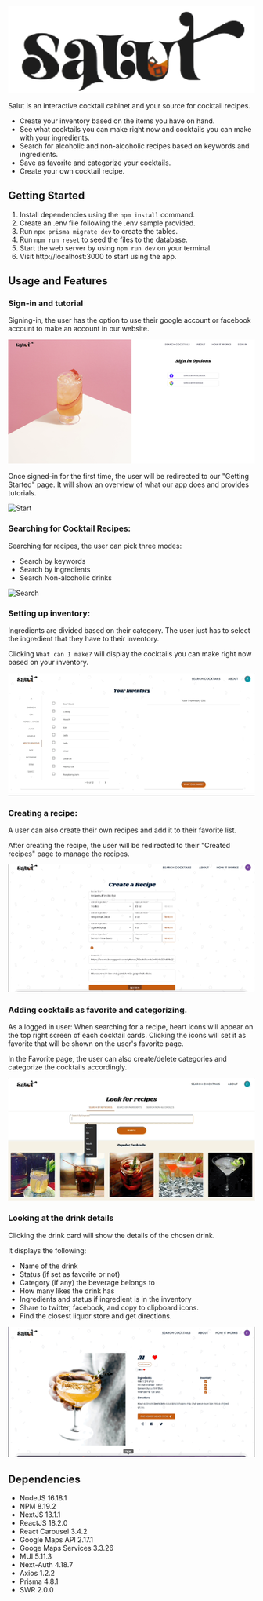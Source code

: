 ![title](./public/salut_logo.png)

Salut is an interactive cocktail cabinet and your source for cocktail recipes.

- Create your inventory based on the items you have on hand.
- See what cocktails you can make right now and cocktails you can make with your ingredients.
- Search for alcoholic and non-alcoholic recipes based on keywords and ingredients.
- Save as favorite and categorize your cocktails.
- Create your own cocktail recipe.

## Getting Started

1. Install dependencies using the `npm install` command.
2. Create an .env file following the .env sample provided.
3. Run `npx prisma migrate dev` to create the tables.
4. Run `npm run reset` to seed the files to the database.
5. Start the web server by using `npm run dev` on your terminal.
6. Visit http://localhost:3000 to start using the app.

## Usage and Features

### Sign-in and tutorial

Signing-in, the user has the option to use their google account or facebook account to make an account in our website.

![Auth](./public/Sign%20in.png)

Once signed-in for the first time, the user will be redirected to our "Getting Started" page. It will show an overview of what our app does and provides tutorials.

![Start](./public/gettingStarted.gif)

### Searching for Cocktail Recipes:

Searching for recipes, the user can pick three modes:

- Search by keywords
- Search by ingredients
- Search Non-alcoholic drinks

![Search](./public/searchGIF.gif)

### Setting up inventory:

Ingredients are divided based on their category. The user just has to select the ingredient that they have to their inventory.

Clicking `What can I make?` will display the cocktails you can make right now based on your inventory.

![Inventory](./public/inventoryGIF.gif)

### Creating a recipe:

A user can also create their own recipes and add it to their favorite list.

After creating the recipe, the user will be redirected to their "Created recipes" page to manage the recipes.

![Create](./public/create2GIF.gif)

### Adding cocktails as favorite and categorizing.

As a logged in user: When searching for a recipe, heart icons will appear on the top right screen of each cocktail cards. Clicking the icons will set it as favorite that will be shown on the user's favorite page.

In the Favorite page, the user can also create/delete categories and categorize the cocktails accordingly.

![Favorite](./public/favCatGIF.gif)

### Looking at the drink details

Clicking the drink card will show the details of the chosen drink.

It displays the following:

- Name of the drink
- Status (if set as favorite or not)
- Category (if any) the beverage belongs to
- How many likes the drink has
- Ingredients and status if ingredient is in the inventory
- Share to twitter, facebook, and copy to clipboard icons.
- Find the closest liquor store and get directions.

![Detail](./public/detGIF.gif)

## Dependencies

- NodeJS 16.18.1
- NPM 8.19.2
- NextJS 13.1.1
- ReactJS 18.2.0
- React Carousel 3.4.2
- Google Maps API 2.17.1
- Googe Maps Services 3.3.26
- MUI 5.11.3
- Next-Auth 4.18.7
- Axios 1.2.2
- Prisma 4.8.1
- SWR 2.0.0
